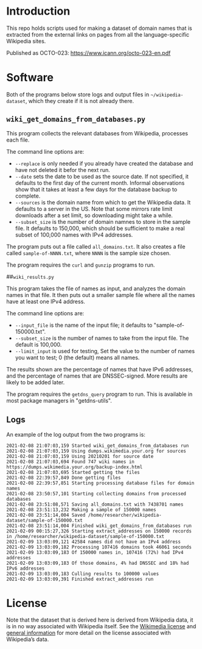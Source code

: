 # Introduction

This repo holds scripts used for making a dataset of domain names that is extracted from the external links on pages from all the language-specific Wikipedia sites.

Published as OCTO-023: https://www.icann.org/octo-023-en.pdf

# Software

Both of the programs below store logs and output files in `~/wikipedia-dataset`, which they create if it is not already there.

## `wiki_get_domains_from_databases.py`

This program collects the relevant databases from Wikipedia, processes each file.

The command line options are:

- `--replace` is only needed if you already have created the database and have not deleted it befor the next run.
- `--date` sets the date to be used as the source date. If not specified, it defaults to the first day of the current month. Informal observations show that it takes at least a few days for the database backup to complete.
- `--sources` is the domain name from which to get the Wikipedia data. It defaults to a server in the US. Note that some mirrors rate limit downloads after a set limit, so downloading might take a while.
- `--subset_size` is the number of domain namnes to store in the sample file. It defaults to 150,000, which should be sufficient to make a real subset of 100,000 names with IPv4 addresses.

The program puts out a file called `all_domains.txt`.
It also creates a file called `sample-of-NNNN.txt`, where `NNNN` is the sample size chosen.

The program requires the `curl` and `gunzip` programs to run.

##`wiki_results.py`

This program takes the file of names as input, and analyzes the domain names in that file.
It then puts out a smaller sample file where all the names have at least one IPv4 address.

The command line options are:

- `--input_file` is the name of the input file; it defaults to "sample-of-150000.txt".
- `--subset_size` is the number of names to take from the input file. The default is 100,000.
- `--limit_input` is used for testing, Set the value to the number of names you want to test; 0 (the default) means all names.

The results shown are the percentage of names that have IPv6 addresses, and the percentage of names that are DNSSEC-signed. More results are likely to be added later.

The program requires the `getdns_query` program to run. This is available in most package managers in "getdns-utils".

## Logs

An example of the log output from the two programs is:

	2021-02-08 21:07:03,159 Started wiki_get_domains_from_databases run
	2021-02-08 21:07:03,159 Using dumps.wikimedia.your.org for sources
	2021-02-08 21:07:03,159 Using 20210201 for source date
	2021-02-08 21:07:03,694 Found 747 wiki names in https://dumps.wikimedia.your.org/backup-index.html
	2021-02-08 21:07:03,695 Started getting the files
	2021-02-08 22:39:57,849 Done getting files
	2021-02-08 22:39:57,851 Starting processing database files for domain names
	2021-02-08 23:50:57,101 Starting collecting domains from processed databases
	2021-02-08 23:51:08,571 Saving all_domains.txt with 7438701 names
	2021-02-08 23:51:13,232 Making a sample of 150000 names
	2021-02-08 23:51:14,004 Saved /home/researcher/wikipedia-dataset/sample-of-150000.txt
	2021-02-08 23:51:14,004 Finished wiki_get_domains_from_databases run
	2021-02-09 00:15:27,326 Starting extract_addresses on 150000 records in /home/researcher/wikipedia-dataset/sample-of-150000.txt
	2021-02-09 13:03:09,121 42584 names did not have an IPv4 address
	2021-02-09 13:03:09,182 Processing 107416 domains took 46061 seconds
	2021-02-09 13:03:09,183 Of 150000 names in, 107416 (72%) had IPv4 addresses
	2021-02-09 13:03:09,183 Of those domains, 4% had DNSSEC and 18% had IPv6 addresses
	2021-02-09 13:03:09,183 Culling results to 100000 values
	2021-02-09 13:03:09,391 Finished extract_addresses run

# License

Note that the dataset that is derived here is derived from Wikipedia data, it is in no way associated with Wikipedia itself.
See the [Wikimedia license](https://en.wikipedia.org/wiki/Wikipedia:Text_of_Creative_Commons_Attribution-ShareAlike_3.0_Unported_License) and [general information](https://en.wikipedia.org/wiki/Wikipedia:Copyrights) for more detail on the license associated with Wikipedia’s data.
